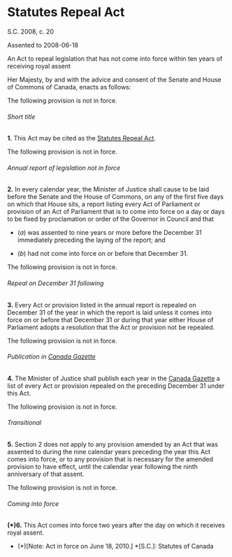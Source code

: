 # Statutes Repeal Act

S.C. 2008, c. 20

Assented to 2008-06-18

An Act to repeal legislation that has not come into force within ten years of receiving royal assent

Her Majesty, by and with the advice and consent of the Senate and House of Commons of Canada, enacts as follows:

The following provision is not in force.

###### Short title

**1.** This Act may be cited as the [Statutes Repeal Act](/canada/eng/acts/S/S-21.5.md).

The following provision is not in force.

###### Annual report of legislation not in force

**2.** In every calendar year, the Minister of Justice shall cause to be laid before the Senate and the House of Commons, on any of the first five days on which that House sits, a report listing every Act of Parliament or provision of an Act of Parliament that is to come into force on a day or days to be fixed by proclamation or order of the Governor in Council and that

  * (_a_) was assented to nine years or more before the December 31 immediately preceding the laying of the report; and

  * (_b_) had not come into force on or before that December 31.

The following provision is not in force.

###### Repeal on December 31 following

**3.** Every Act or provision listed in the annual report is repealed on December 31 of the year in which the report is laid unless it comes into force on or before that December 31 or during that year either House of Parliament adopts a resolution that the Act or provision not be repealed.

The following provision is not in force.

###### Publication in [Canada Gazette](http://www.gazette.gc.ca/)

**4.** The Minister of Justice shall publish each year in the [Canada Gazette](http://www.gazette.gc.ca/) a list of every Act or provision repealed on the preceding December 31 under this Act.

The following provision is not in force.

###### Transitional

**5.** Section 2 does not apply to any provision amended by an Act that was assented to during the nine calendar years preceding the year this Act comes into force, or to any provision that is necessary for the amended provision to have effect, until the calendar year following the ninth anniversary of that assent.

The following provision is not in force.

###### Coming into force

**(*)6.** This Act comes into force two years after the day on which it receives royal assent.

  * (*)[Note: Act in force on June 18, 2010.]
  *[S.C.]: Statutes of Canada
